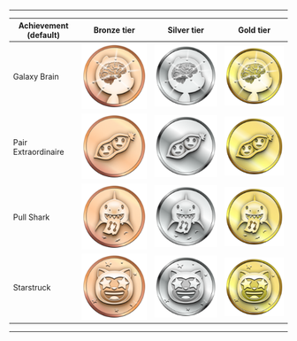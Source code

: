 
***

| Achievement (default) | Bronze tier | Silver tier | Gold tier |
|---|---|---|---| 
| Galaxy Brain | ![galaxy-brain-bronze.png](/images/tiers/galaxy-brain-bronze.png) | ![galaxy-brain-silver.png](/images/tiers/galaxy-brain-silver.png) | ![galaxy-brain-gold.png](/images/tiers/galaxy-brain-gold.png) |
| Pair Extraordinaire | ![pair-extraordinaire-bronze.png](/images/tiers/pair-extraordinaire-bronze.png) | ![pair-extraordinaire-silver.png](/images/tiers/pair-extraordinaire-silver.png) | ![pair-extraordinaire-gold.png](/images/tiers/pair-extraordinaire-gold.png) |
| Pull Shark | ![pull-shark-bronze.png](/images/tiers/pull-shark-bronze.png) | ![pull-shark-silver.png](/images/tiers/pull-shark-silver.png) | ![pull-shark-gold.png](/images/tiers/pull-shark-gold.png) |
| Starstruck | ![starstruck-bronze.png](/images/tiers/starstruck-bronze.png) | ![starstruck-silver.png](/images/tiers/starstruck-silver.png) | ![starstruck-gold.png](/images/tiers/starstruck-gold.png) |

***
